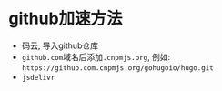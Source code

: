 # github加速方法

- 码云, 导入github仓库
- `github.com`域名后添加`.cnpmjs.org`, 例如: `https://github.com.cnpmjs.org/gohugoio/hugo.git`
- `jsdelivr`